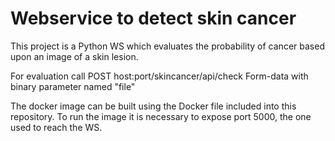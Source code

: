 # Webservice to detect skin cancer
This project is a Python WS which evaluates the probability of cancer based upon an image of a skin lesion. 

For evaluation call 
POST host:port/skincancer/api/check 
Form-data with binary parameter named "file"

The docker image can be built using the Docker file included into this repository.
To run the image it is necessary to expose port 5000, the one used to reach the WS. 


